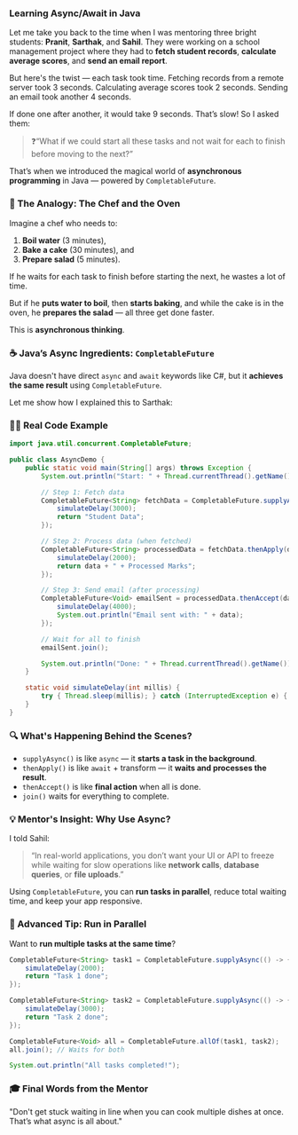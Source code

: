 ### Learning Async/Await in Java

Let me take you back to the time when I was mentoring three bright students: **Pranit**, **Sarthak**, and **Sahil**. They were working on a school management project where they had to **fetch student records**, **calculate average scores**, and **send an email report**.

But here's the twist — each task took time.
Fetching records from a remote server took 3 seconds.
Calculating average scores took 2 seconds.
Sending an email took another 4 seconds.

If done one after another, it would take 9 seconds. That’s slow!
So I asked them:

> ❓“What if we could start all these tasks and not wait for each to finish before moving to the next?”

That’s when we introduced the magical world of **asynchronous programming** in Java — powered by `CompletableFuture`.


### 🧠 The Analogy: The Chef and the Oven

Imagine a chef who needs to:

1. **Boil water** (3 minutes),
2. **Bake a cake** (30 minutes), and
3. **Prepare salad** (5 minutes).

If he waits for each task to finish before starting the next, he wastes a lot of time.

But if he **puts water to boil**, then **starts baking**, and while the cake is in the oven, he **prepares the salad** — all three get done faster.

This is **asynchronous thinking**.


### ☕ Java’s Async Ingredients: `CompletableFuture`

Java doesn't have direct `async` and `await` keywords like C#, but it **achieves the same result** using `CompletableFuture`.

Let me show how I explained this to Sarthak:


### 👨‍🏫 **Real Code Example**

```java
import java.util.concurrent.CompletableFuture;

public class AsyncDemo {
    public static void main(String[] args) throws Exception {
        System.out.println("Start: " + Thread.currentThread().getName());

        // Step 1: Fetch data
        CompletableFuture<String> fetchData = CompletableFuture.supplyAsync(() -> {
            simulateDelay(3000);
            return "Student Data";
        });

        // Step 2: Process data (when fetched)
        CompletableFuture<String> processedData = fetchData.thenApply(data -> {
            simulateDelay(2000);
            return data + " + Processed Marks";
        });

        // Step 3: Send email (after processing)
        CompletableFuture<Void> emailSent = processedData.thenAccept(data -> {
            simulateDelay(4000);
            System.out.println("Email sent with: " + data);
        });

        // Wait for all to finish
        emailSent.join();

        System.out.println("Done: " + Thread.currentThread().getName());
    }

    static void simulateDelay(int millis) {
        try { Thread.sleep(millis); } catch (InterruptedException e) { }
    }
}
```


### 🔍 What's Happening Behind the Scenes?

* `supplyAsync()` is like `async` — it **starts a task in the background**.
* `thenApply()` is like `await` + transform — it **waits and processes the result**.
* `thenAccept()` is like **final action** when all is done.
* `join()` waits for everything to complete.

### 💡 Mentor's Insight: Why Use Async?

I told Sahil:

> “In real-world applications, you don’t want your UI or API to freeze while waiting for slow operations like **network calls**, **database queries**, or **file uploads**.”

Using `CompletableFuture`, you can **run tasks in parallel**, reduce total waiting time, and keep your app responsive.


### 🧵 Advanced Tip: Run in Parallel

Want to **run multiple tasks at the same time**?

```java
CompletableFuture<String> task1 = CompletableFuture.supplyAsync(() -> {
    simulateDelay(2000);
    return "Task 1 done";
});

CompletableFuture<String> task2 = CompletableFuture.supplyAsync(() -> {
    simulateDelay(3000);
    return "Task 2 done";
});

CompletableFuture<Void> all = CompletableFuture.allOf(task1, task2);
all.join(); // Waits for both

System.out.println("All tasks completed!");
```


### 🎓 Final Words from the Mentor

"Don't get stuck waiting in line when you can cook multiple dishes at once. That’s what async is all about."
